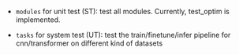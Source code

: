 - `modules` for unit test (ST): test all modules. Currently, test_optim is implemented. 

- `tasks` for system test (UT): test the train/finetune/infer pipeline for cnn/transformer on different kind of datasets
